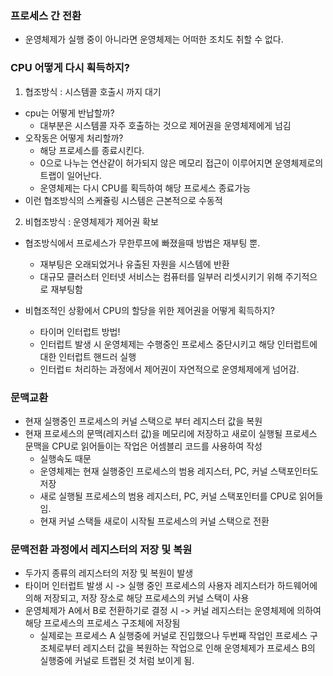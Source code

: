 ### 프로세스 간 전환

- 운영체제가 실행 중이 아니라면 운영체제는 어떠한 조치도 취할 수 없다.

### CPU 어떻게 다시 획득하지?

1. 협조방식 : 시스템콜 호출시 까지 대기

- cpu는 어떻게 반납할까?
  - 대부분은 시스템콜 자주 호출하는 것으로 제어권을 운영체제에게 넘김
- 오작동은 어떻게 처리할까?
  - 해당 프로세스를 종료시킨다.
  - 0으로 나누는 연산같이 허가되지 않은 메모리 접근이 이루어지면 운영체제로의 트랩이 일어난다.
  - 운영체제는 다시 CPU를 획득하여 해당 프로세스 종료가능
- 이런 협조방식의 스케쥴링 시스템은 근본적으로 수동적

2. 비협조방식 : 운영체제가 제어권 확보

- 협조방식에서 프로세스가 무한루프에 빠졌을때 방법은 재부팅 뿐.

  - 재부팅은 오래되었거나 유출된 자원을 시스템에 반환
  - 대규모 클러스터 인터넷 서비스는 컴퓨터를 일부러 리셋시키기 위해 주기적으로 재부팅함

- 비협조적인 상황에서 CPU의 할당을 위한 제어권을 어떻게 획득하지?

  - 타이머 인터럽트 방법!
  - 인터럽트 발생 시 운영체제는 수행중인 프로세스 중단시키고 해당 인터럽트에 대한 인터럽트 핸드러 실행
  - 인터럽ㅌ 처리하는 과정에서 제어권이 자연적으로 운영체제에게 넘어감.

### 문맥교환

- 현재 실행중인 프로세스의 커널 스택으로 부터 레지스터 값을 복원
- 현재 프로세스의 문맥(레지스터 값)을 메모리에 저장하고 새로이 실행될 프로세스 문맥을 CPU로 읽어들이는 작업은 어셈블리 코드를 사용하여 작성
  - 실행속도 때문
  - 운영체제는 현재 실행중인 프로세스의 범용 레지스터, PC, 커널 스택포인터도 저장
  - 새로 실행될 프로세스의 범용 레지스터, PC, 커널 스택포인터를 CPU로 읽어들임.
  - 현재 커널 스택들 새로이 시작될 프로세스의 커널 스택으로 전환

### 문맥전환 과정에서 레지스터의 저장 및 복원

- 두가지 종류의 레지스터의 저장 및 복원이 발생
- 타이머 인터럽트 발생 시 -> 실행 중인 프로세스의 사용자 레지스터가 하드웨어에 의해 저장되고, 저장 장소로 해당 프로세스의 커널 스택이 사용
- 운영체제가 A에서 B로 전환하기로 결정 시 -> 커널 레지스터는 운영체제에 의하여 해당 프로세스의 프로세스 구조체에 저장됨
  - 실제로는 프로세스 A 실행중에 커널로 진입했으나 두번째 작업인 프로세스 구조체로부터 레지스터 값을 복원하는 작업으로 인해 운영체제가 프로세스 B의 실행중에 커널로 트랩된 것 처럼 보이게 됨.
